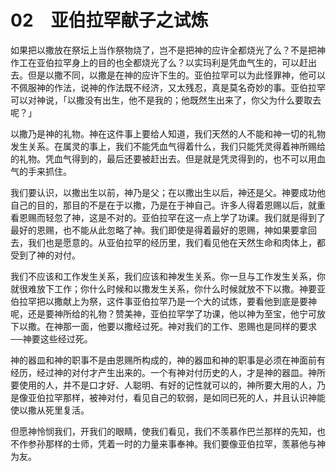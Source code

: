 # 02　亚伯拉罕献子之试炼


如果把以撒放在祭坛上当作祭物烧了，岂不是把神的应许全都烧光了么？不是把神作工在亚伯拉罕身上的目的也全都烧光了么？以实玛利是凭血气生的，可以赶出去。但是以撒不同，以撒是在神的应许下生的。亚伯拉罕可以为此怪罪神，他可以不佩服神的作法，说神的作法既不经济，又太残忍，真是莫名奇妙的事。亚伯拉罕可以对神说，「以撒没有出生，他不是我的；他既然生出来了，你父为什么要取去呢？」

以撒乃是神的礼物。神在这件事上要给人知道，我们天然的人不能和神一切的礼物发生关系。在属灵的事上，我们不能凭血气得着什么，我们只能凭灵得着神所赐给的礼物。凭血气得到的，最后还要被赶出去。但是就是凭灵得到的，也不可以用血气的手来抓住。

我们要认识，以撒出生以前，神乃是父；在以撒出生以后，神还是父。神要成功他自己的目的，那目的不是在于以撒，乃是在于神自己。许多人得着恩赐以后，就重看恩赐而轻忽了神，这是不对的。亚伯拉罕在这一点上学了功课。我们就是得到了最好的恩赐，也不能从此忽略了神。我们即使是得着最好的恩赐，神如果要拿回去，我们也是愿意的。从亚伯拉罕的经历里，我们看见他在天然生命和肉体上，都受到了神的对付。

我们不应该和工作发生关系，我们应该和神发生关系。你一旦与工作发生关系，你就很难放下工作；你什么时候和以撒发生关系，你什么时候就放不下以撒。神要亚伯拉罕把以撒献上为祭，这件事亚伯拉罕乃是一个大的试炼，要看他到底是要神呢，还是要神所给的礼物？赞美神，亚伯拉罕学了功课，他以神为至宝，他宁可放下以撒。在神那一面，他要以撒经过死。神对我们的工作、恩赐也是同样的要求──神要这些经过死。

神的器皿和神的职事不是由恩赐所构成的，神的器皿和神的职事是必须在神面前有经历，经过神的对付才产生出来的。一个有神对付历史的人，才是神的器皿。神所要使用的人，并不是口才好、人聪明、有好的记性就可以的，神所要大用的人，乃是像亚伯拉罕那样，被神对付，看见自己的软弱，是如同已死的人，并且认识神能使以撒从死里复活。

但愿神怜悯我们，开我们的眼睛，使我们看见，我们不羡慕作巴兰那样的先知，也不作参孙那样的士师，凭着一时的力量来事奉神。我们要像亚伯拉罕，羡慕他与神为友。

